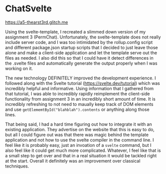 ChatSvelte
===

https://a5-thearst3rd.glitch.me

Using the svelte-template, I recreated a slimmed down version of my assignment 3 (PermChat). Unfortunately, the svelte-template does not really include server code, and I was too intimidated by the rollup.config script and different package.json startup scripts that I decided to just leave those alone and make a client-side application and let the template serve out the files as needed. I also did this so that I could have it detect differences in the .svelte files and automatically generate the output properly when I was working on it.

The new technology DEFINITELY improved the development experience. I followed along with the Svelte tutorial (https://svelte.dev/tutorial) which was incredibly helpful and informative. Using information that I gathered from that tutorial, I was able to incredibly rapidly reimplement the client-side functionality from assignment 3 in an incredibly short amount of time. It is incredibly refreshing to not need to maually keep track of DOM elements and use `getElememtById("blahblah").contents` or anything along those lines.

That being said, I had a hard time figuring out how to integrate it with an existing application. They advertise on the website that this is easy to do, but all I could figure out was that there was magic behind the template application and not how to use the svelte compiler in the command line. I feel like it is probably easy, just an invoation of a `svelte` command, but I also feel like it could get much more complicated. Whatever, I feel like that is a small step to get over and that in a real situation it would be tackled right at the start. Overall it definitely was an improvement over classical techniques.